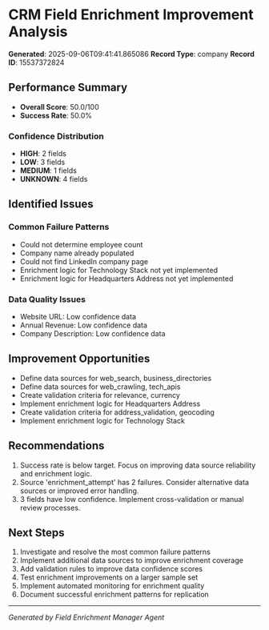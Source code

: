# CRM Field Enrichment Improvement Analysis
**Generated**: 2025-09-06T09:41:41.865086
**Record Type**: company
**Record ID**: 15537372824

## Performance Summary
- **Overall Score**: 50.0/100
- **Success Rate**: 50.0%

### Confidence Distribution
- **HIGH**: 2 fields
- **LOW**: 3 fields
- **MEDIUM**: 1 fields
- **UNKNOWN**: 4 fields

## Identified Issues

### Common Failure Patterns
- Could not determine employee count
- Company name already populated
- Could not find LinkedIn company page
- Enrichment logic for Technology Stack not yet implemented
- Enrichment logic for Headquarters Address not yet implemented

### Data Quality Issues
- Website URL: Low confidence data
- Annual Revenue: Low confidence data
- Company Description: Low confidence data

## Improvement Opportunities

- Define data sources for web_search, business_directories
- Define data sources for web_crawling, tech_apis
- Create validation criteria for relevance, currency
- Implement enrichment logic for Headquarters Address
- Create validation criteria for address_validation, geocoding
- Implement enrichment logic for Technology Stack

## Recommendations

1. Success rate is below target. Focus on improving data source reliability and enrichment logic.
2. Source 'enrichment_attempt' has 2 failures. Consider alternative data sources or improved error handling.
3. 3 fields have low confidence. Implement cross-validation or manual review processes.

## Next Steps

1. Investigate and resolve the most common failure patterns
2. Implement additional data sources to improve enrichment coverage
3. Add validation rules to improve data confidence scores
4. Test enrichment improvements on a larger sample set
5. Implement automated monitoring for enrichment quality
6. Document successful enrichment patterns for replication

---
*Generated by Field Enrichment Manager Agent*